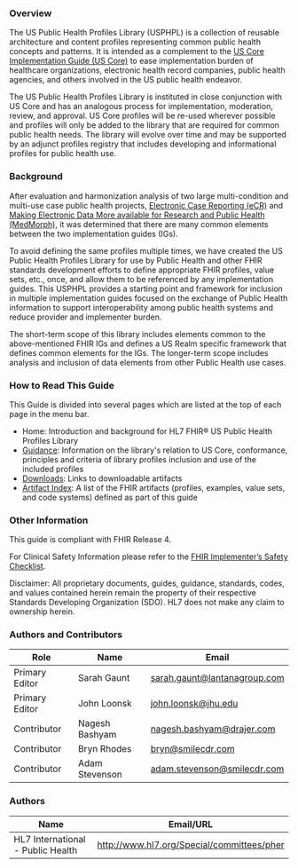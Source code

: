 ### Overview

The US Public Health Profiles Library (USPHPL) is a collection of reusable architecture and content profiles representing common public health concepts and patterns. It is intended as a complement to the [US Core Implementation Guide (US Core)]({{site.data.fhir.ver.hl7fhiruscore}}) to ease implementation burden of healthcare organizations, electronic health record companies, public health agencies, and others involved in the US public health endeavor.

The US Public Health Profiles Library is instituted in close conjunction with US Core and has an analogous process for implementation, moderation, review, and approval. US Core profiles will be re-used wherever possible and profiles will only be added to the library that are required for common public health needs. The library will evolve over time and may be supported by an adjunct profiles registry that includes developing and informational profiles for public health use.

### Background

After evaluation and harmonization analysis of two large multi-condition and multi-use case public health projects, [Electronic Case Reporting (eCR)](http://hl7.org/fhir/us/ecr/) and [Making Electronic Data More available for Research and Public Health (MedMorph)](http://hl7.org/fhir/us/medmorph/), it was determined that there are many common elements between the two implementation guides (IGs). 

To avoid defining the same profiles multiple times, we have created the US Public Health Profiles Library for use by Public Health and other FHIR standards development efforts to define appropriate FHIR profiles, value sets, etc., once, and allow them to be referenced by any implementation guides. This USPHPL provides a starting point and framework for inclusion in multiple implementation guides focused on the exchange of Public Health information to support interoperability among public health systems and reduce provider and implementer burden.

The short-term scope of this library includes elements common to the above-mentioned FHIR IGs and defines a US Realm specific framework that defines common elements for the IGs. The longer-term scope includes analysis and inclusion of data elements from other Public Health use cases.

### How to Read This Guide

This Guide is divided into several pages which are listed at the top of each page in the menu bar.

* Home: Introduction and background for HL7 FHIR® US Public Health Profiles Library
* [Guidance](guidance.html): Information on the library's relation to US Core, conformance, principles and criteria of library profiles inclusion and use of the included profiles
* [Downloads](downloads.html): Links to downloadable artifacts
* [Artifact Index](artifacts.html): A list of the FHIR artifacts (profiles, examples, value sets, and code systems) defined as part of this guide

### Other Information

This guide is compliant with FHIR Release 4.

For Clinical Safety Information please refer to the [FHIR Implementer’s Safety Checklist](http://hl7.org/fhir/safety.html).

Disclaimer: All proprietary documents, guides, guidance, standards, codes, and values contained herein remain the property of their respective Standards Developing Organization (SDO). HL7 does not make any claim to ownership herein.


### Authors and Contributors

<table>
    <thead>
        <tr>
            <th>Role</th>
            <th>Name</th>
            <th>Email</th>
        </tr>
    </thead>
    <tbody>
        <tr>
            <td>Primary Editor</td>
            <td>Sarah Gaunt</td>
            <td><a href="mailto:sarah.gaunt@lantanagroup.com">sarah.gaunt@lantanagroup.com</a></td>
        </tr>
        <tr>
            <td>Primary Editor</td>
            <td>John Loonsk</td>
            <td><a href="mailto:john.loonsk@jhu.edu">john.loonsk@jhu.edu</a></td>
        </tr>
        <tr>
            <td>Contributor</td>
            <td>Nagesh Bashyam</td>
            <td><a href="nagesh.bashyam@drajer.com">nagesh.bashyam@drajer.com</a></td>
        </tr>
        <tr>
            <td>Contributor</td>
            <td>Bryn Rhodes</td>
            <td><a href="bryn@smilecdr.com">bryn@smilecdr.com</a></td>
        </tr>
        <tr>
            <td>Contributor</td>
            <td>Adam Stevenson</td>
            <td><a href="adam.stevenson@smilecdr.com">adam.stevenson@smilecdr.com</a></td>
        </tr>
    </tbody>
</table>



### Authors

<table>
<thead>
<tr>
<th>Name</th>
<th>Email/URL</th>
</tr>
</thead>
<tbody>
<tr>
<td>HL7 International - Public Health</td>
<td><a href="http://www.hl7.org/Special/committees/pher" target="_new">http://www.hl7.org/Special/committees/pher</a></td>
</tr>
</tbody>
</table>


